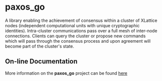 # paxos_go

A library enabling the achievement of consensus within a cluster of 
XLattice nodes (independent computational units with unique cryptographic identities).  Intra-cluster communications pass over a full mesh of inter-node
connections.  Clients can query the cluster or propose new commands which 
will pass through the consensus process and upon agreement will become part
of the cluster's state.

## On-line Documentation

More information on the **paxos_go** project can be found [here](https://jddixon.github.io/paxos_go)
